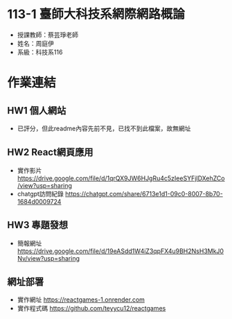 # 113-1 臺師大科技系網際網路概論
* 授課教師：蔡芸琤老師
* 姓名：周庭伊
* 系級：科技系116
# 作業連結
## HW1 個人網站
* 已評分，但此readme內容先前不見，已找不到此檔案，故無網址
## HW2 React網頁應用
* 實作影片 https://drive.google.com/file/d/1qrQX9JW6HJgRu4c5zIeeSYFjIDXehZCo/view?usp=sharing
* chatgpt訪問紀錄 https://chatgpt.com/share/6713e1d1-09c0-8007-8b70-1684d0009724

## HW3 專題發想
* 簡報網址 https://drive.google.com/file/d/19eASdd1W4iZ3qpFX4u9BH2NsH3MkJ0Nv/view?usp=sharing

## 網址部署
* 實作網址 https://reactgames-1.onrender.com
* 實作程式碼 https://github.com/teyycu12/reactgames


